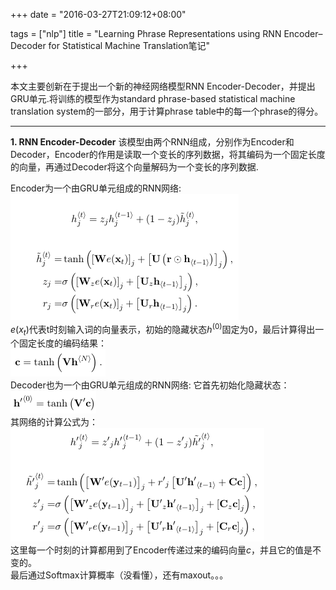 +++
date = "2016-03-27T21:09:12+08:00"

tags = ["nlp"]
title = "Learning Phrase Representations using RNN Encoder–Decoder for Statistical Machine Translation笔记"

+++

本文主要创新在于提出一个新的神经网络模型RNN Encoder-Decoder，并提出GRU单元.将训练的模型作为standard phrase-based statistical machine translation system的一部分，用于计算phrase table中的每一个phrase的得分。

----------
**1. RNN Encoder-Decoder**
该模型由两个RNN组成，分别作为Encoder和Decoder，Encoder的作用是读取一个变长的序列数据，将其编码为一个固定长度的向量，再通过Decoder将这个向量解码为一个变长的序列数据.

Encoder为一个由GRU单元组成的RNN网络:   
![Alt text | center](/img/1458734687528.png)   
$e(x_t)$代表t时刻输入词的向量表示，初始的隐藏状态$h^{(0)}$固定为$0$，最后计算得出一个固定长度的编码结果：   
![Alt text | center](/img/1458735958249.png)   
Decoder也为一个由GRU单元组成的RNN网络:
它首先初始化隐藏状态：   
![Alt text | center](/img/1458736097645.png)   
其网络的计算公式为：   
![Alt text | center](/img/1458736032536.png)   
这里每一个时刻的计算都用到了Encoder传递过来的编码向量$c$，并且它的值是不变的。   
最后通过Softmax计算概率（没看懂），还有maxout。。。



